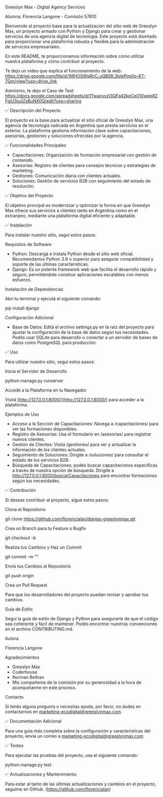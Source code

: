 Greeslyn Max - Digital Agency Services

Alumna: Florencia Langone - Comisión 57810

Bienvenido al proyecto base para la actualización del sitio web de Greeslyn Max, un proyecto armado con Python y Django para crear y gestionar servicios de una agencia digital de tecnología. Este proyecto está diseñado para proporcionar una plataforma robusta y flexible para la administración de servicios empresariales.

En este README, te proporcionamos información sobre cómo utilizar nuestra plataforma y cómo contribuir al proyecto.

Te dejo un video que explica el funcionamiento de la web: https://drive.google.com/file/d/1MHOSWsRhC_uQBSR_9slePjm0p-KT-7Qm/view?usp=drive_link 

Asimismo, te dejo el Caso de Test: https://docs.google.com/spreadsheets/d/1TwaoyvzI3QFa42keCeI7j0wep8ZFgiU3solZsBuNX0Q/edit?usp=sharing 

✅ Descripción del Proyecto

El proyecto es la base para actualizar el sitio oficial de Greeslyn Max, una agencia de tecnología radicada en Argentina que presta servicios en el exterior. La plataforma gestiona información clave sobre capacitaciones, asesorías, gestiones y soluciones ofrecidas por la agencia.

✅ Funcionalidades Principales

- Capacitaciones: Organización de formación empresarial con gestión de contenido.
- Asesorías: Registro de clientes para consejos técnicos y estrategias de marketing.
- Gestiones: Comunicación diaria con clientes actuales.
- Soluciones: Gestión de servicios B2B con seguimiento del estado de resolución.

✅ Objetivo del Proyecto

El objetivo principal es modernizar y optimizar la forma en que Greeslyn Max ofrece sus servicios a clientes tanto en Argentina como en el extranjero, mediante una plataforma digital eficiente y adaptable.

✅ Instalación

Para instalar nuestro sitio, seguí estos pasos:

Requisitos de Software

- Python: Descargá e instala Python desde el sitio web oficial. Recomendamos Python 3.9 o superior para asegurar compatibilidad y soporte de las últimas características.
- Django: Es un potente framework web que facilita el desarrollo rápido y seguro, permitiéndote construir aplicaciones escalables con menos esfuerzo.

Instalación de Dependencias

Abrí tu terminal y ejecutá el siguiente comando:

pip install django

Configuración Adicional

- Base de Datos: Editá el archivo settings.py en la raíz del proyecto para ajustar la configuración de la base de datos según tus necesidades. Podés usar SQLite para desarrollo o conectar a un servidor de bases de datos como PostgreSQL para producción.

✅ Uso

Para utilizar nuestro sitio, seguí estos pasos:

Inicia el Servidor de Desarrollo

python manage.py runserver

Accedé a la Plataforma en tu Navegador

Visitá [http://127.0.0.1:8000/](http://127.0.0.1:8000/) para acceder a la plataforma.

Ejemplos de Uso

- Acceso a la Sección de Capacitaciones: Navega a /capacitaciones/ para ver las formaciones disponibles.
- Registro de Asesorías: Usa el formulario en /asesorias/ para registrar nuevos clientes.
- Gestión de Clientes: Visita /gestiones/ para ver y actualizar la información de los clientes actuales.
- Seguimiento de Soluciones: Dirigite a /soluciones/ para consultar el estado de los servicios B2B.
- Búsqueda de Capacitaciones: podés buscar capacitaciones específicas a través de nuestra opción de búsqueda. Dirigite a http://127.0.0.1:8000/buscarCapacitaciones para encontrar formaciones según tus necesidades.

✅ Contribución

Si deseas contribuir al proyecto, sigue estos pasos:

Clona el Repositorio

git clone https://github.com/florencialan/django-greeslynmax.git

Crea un Branch para tu Feature o Bugfix

git checkout -b <nombre-del-branch>

Realiza tus Cambios y Haz un Commit

git commit -m "<mensaje-del-commit>"

Envía tus Cambios al Repositorio

git push origin <nombre-del-branch>

Crea un Pull Request

Para que los desarrolladores del proyecto puedan revisar y aprobar tus cambios.

Guía de Estilo

Seguí la guía de estilo de Django y Python para asegurarte de que el código sea coherente y fácil de mantener. Podés encontrar nuestras convenciones en el archivo CONTRIBUTING.md.

Autora

Florencia Langone

Agradecimientos

- Greeslyn Max
- Coderhouse
- Norman Beltran
- Mis compañeros de la comisión por su generosidad a la hora de acompañarme en este proceso.

Contacto

Si tenés alguna pregunta o necesitas ayuda, por favor, no dudes en contactarnos en marketing-ecodigital@greeslynmax.com.

✅ Documentación Adicional

Para una guía más completa sobre la configuración y características del proyecto, envia un correo
a marketing-ecodigital@greeslynmax.com

✅ Testeo

Para ejecutar las pruebas del proyecto, usa el siguiente comando:

python manage.py test


✅ Actualizaciones y Mantenimiento

Para estar al tanto de las últimas actualizaciones y cambios en el proyecto, seguime en Github. 
(https://github.com/florencialan)

